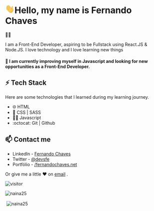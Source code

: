 # <img src="https://raw.githubusercontent.com/ABSphreak/ABSphreak/master/gifs/Hi.gif" width="30px">Hello, my name is Fernando Chaves
 👨‍💻

I am a Front-End Developer, aspiring to be Fullstack using React.JS & Node.JS. I love technology and I love learning new things

#### 🔭 I am currently improving myself in Javascript and looking for new opportunities as a Front-End Developer.


## ⚡ Tech Stack

Here are some technologies that I learned during my learning journey.

* 🌐 HTML 
* 🎨 CSS | SASS
* 👨‍💻 Javascript 
* :octocat: Git | Github


## 📫 Contact me
- LinkedIn - [Fernando Chaves](https://www.linkedin.com/in/fernandochavesfc/)
- Twitter - [@devsfe](https://twitter.com/devsfe)
- Portfólio - [/fernandochaves.net](https://fernandochaves.net/)

 Or give me a little ♥ on [email](mailto:fernando.chaves16@hotmail.com) .

![visitor](https://visitor-badge.glitch.me/badge?page_id=devsfe/devsfe)

<p><img align="left" src="https://github-readme-stats.vercel.app/api/top-langs/?username=devsfe&layout=compact&theme=nightowl" alt="naina25" /></p>
<br \>
<p>&nbsp;<img align="center" src="https://github-readme-stats.vercel.app/api?username=devsfe&show_icons=true&theme=nightowl" alt="naina25" /></p>
